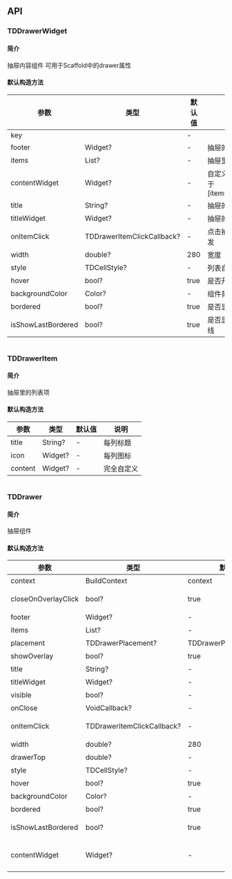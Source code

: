 ## API
### TDDrawerWidget
#### 简介
抽屉内容组件
 可用于Scaffold中的drawer属性
#### 默认构造方法

| 参数 | 类型 | 默认值 | 说明 |
| --- | --- | --- | --- |
| key |  | - |  |
| footer | Widget? | - | 抽屉的底部 |
| items | List<TDDrawerItem>? | - | 抽屉里的列表项 |
| contentWidget | Widget? | - | 自定义内容，优先级高于[items]/[footer]/[title] |
| title | String? | - | 抽屉的标题 |
| titleWidget | Widget? | - | 抽屉的标题组件 |
| onItemClick | TDDrawerItemClickCallback? | - | 点击抽屉里的列表项触发 |
| width | double? | 280 | 宽度 |
| style | TDCellStyle? | - | 列表自定义样式 |
| hover | bool? | true | 是否开启点击反馈 |
| backgroundColor | Color? | - | 组件背景颜色 |
| bordered | bool? | true | 是否显示边框 |
| isShowLastBordered | bool? | true | 是否显示最后一行分割线 |

```
```
 ### TDDrawerItem
#### 简介
抽屉里的列表项
#### 默认构造方法

| 参数 | 类型 | 默认值 | 说明 |
| --- | --- | --- | --- |
| title | String? | - | 每列标题 |
| icon | Widget? | - | 每列图标 |
| content | Widget? | - | 完全自定义 |

```
```
 ### TDDrawer
#### 简介
抽屉组件
#### 默认构造方法

| 参数 | 类型 | 默认值 | 说明 |
| --- | --- | --- | --- |
| context | BuildContext | context | 上下文 |
| closeOnOverlayClick | bool? | true | 点击蒙层时是否关闭抽屉 |
| footer | Widget? | - | 抽屉的底部 |
| items | List<TDDrawerItem>? | - | 抽屉里的列表项 |
| placement | TDDrawerPlacement? | TDDrawerPlacement.right | 抽屉方向 |
| showOverlay | bool? | true | 是否显示遮罩层 |
| title | String? | - | 抽屉的标题 |
| titleWidget | Widget? | - | 抽屉的标题组件 |
| visible | bool? | - | 组件是否可见 |
| onClose | VoidCallback? | - | 关闭时触发 |
| onItemClick | TDDrawerItemClickCallback? | - | 点击抽屉里的列表项触发 |
| width | double? | 280 | 宽度 |
| drawerTop | double? | - | 距离顶部的距离 |
| style | TDCellStyle? | - | 列表自定义样式 |
| hover | bool? | true | 是否开启点击反馈 |
| backgroundColor | Color? | - | 组件背景颜色 |
| bordered | bool? | true | 是否显示边框 |
| isShowLastBordered | bool? | true | 是否显示最后一行分割线 |
| contentWidget | Widget? | - | 自定义内容，优先级高于[items]/[footer]/[title] |

